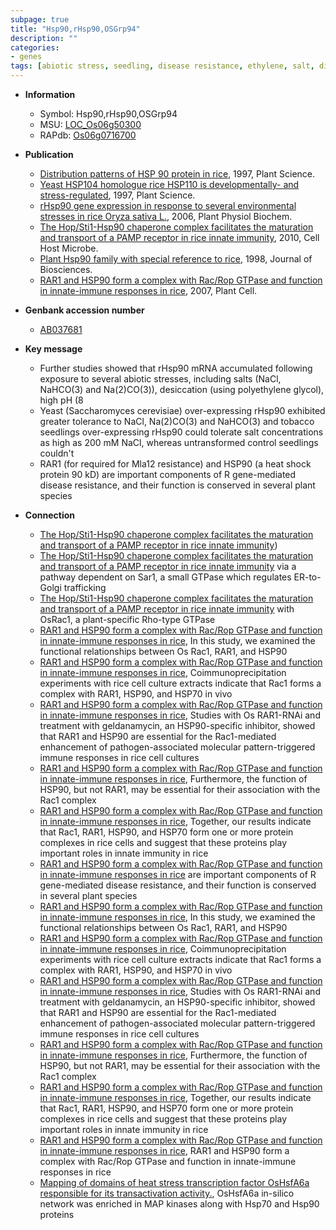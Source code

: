 ```yaml
---
subpage: true
title: "Hsp90,rHsp90,OSGrp94"
description: ""
categories:
- genes
tags: [abiotic stress, seedling, disease resistance, ethylene, salt, disease]
---
```


* **Information**  
    + Symbol: Hsp90,rHsp90,OSGrp94  
    + MSU: [LOC_Os06g50300](http://rice.plantbiology.msu.edu/cgi-bin/ORF_infopage.cgi?orf=LOC_Os06g50300)  
    + RAPdb: [Os06g0716700](http://rapdb.dna.affrc.go.jp/viewer/gbrowse_details/irgsp1?name=Os06g0716700)  

* **Publication**  
    + [Distribution patterns of HSP 90 protein in rice](http://www.ncbi.nlm.nih.gov/pubmed?term=Distribution+patterns+of+HSP+90+protein+in+rice%5BTitle%5D), 1997, Plant Science.
    + [Yeast HSP104 homologue rice HSP110 is developmentally- and stress-regulated](http://www.ncbi.nlm.nih.gov/pubmed?term=Yeast+HSP104+homologue+rice+HSP110+is+developmentally-+and+stress-regulated%5BTitle%5D), 1997, Plant Science.
    + [rHsp90 gene expression in response to several environmental stresses in rice Oryza sativa L.](http://www.ncbi.nlm.nih.gov/pubmed?term=rHsp90+gene+expression+in+response+to+several+environmental+stresses+in+rice+Oryza+sativa+L.%5BTitle%5D), 2006, Plant Physiol Biochem.
    + [The Hop/Sti1-Hsp90 chaperone complex facilitates the maturation and transport of a PAMP receptor in rice innate immunity](http://www.ncbi.nlm.nih.gov/pubmed?term=The+Hop/Sti1-Hsp90+chaperone+complex+facilitates+the+maturation+and+transport+of+a+PAMP+receptor+in+rice+innate+immunity%5BTitle%5D), 2010, Cell Host Microbe.
    + [Plant Hsp90 family with special reference to rice](http://www.ncbi.nlm.nih.gov/pubmed?term=Plant+Hsp90+family+with+special+reference+to+rice%5BTitle%5D), 1998, Journal of Biosciences.
    + [RAR1 and HSP90 form a complex with Rac/Rop GTPase and function in innate-immune responses in rice](http://www.ncbi.nlm.nih.gov/pubmed?term=RAR1+and+HSP90+form+a+complex+with+Rac/Rop+GTPase+and+function+in+innate-immune+responses+in+rice%5BTitle%5D), 2007, Plant Cell.

* **Genbank accession number**  
    + [AB037681](http://www.ncbi.nlm.nih.gov/nuccore/AB037681)

* **Key message**  
    + Further studies showed that rHsp90 mRNA accumulated following exposure to several abiotic stresses, including salts (NaCl, NaHCO(3) and Na(2)CO(3)), desiccation (using polyethylene glycol), high pH (8
    + Yeast (Saccharomyces cerevisiae) over-expressing rHsp90 exhibited greater tolerance to NaCl, Na(2)CO(3) and NaHCO(3) and tobacco seedlings over-expressing rHsp90 could tolerate salt concentrations as high as 200 mM NaCl, whereas untransformed control seedlings couldn't
    + RAR1 (for required for Mla12 resistance) and HSP90 (a heat shock protein 90 kD) are important components of R gene-mediated disease resistance, and their function is conserved in several plant species

* **Connection**  
    + [The Hop/Sti1-Hsp90 chaperone complex facilitates the maturation and transport of a PAMP receptor in rice innate immunity](ER))
    + [The Hop/Sti1-Hsp90 chaperone complex facilitates the maturation and transport of a PAMP receptor in rice innate immunity](PM) via a pathway dependent on Sar1, a small GTPase which regulates ER-to-Golgi trafficking
    + [The Hop/Sti1-Hsp90 chaperone complex facilitates the maturation and transport of a PAMP receptor in rice innate immunity](designated+the+"defensome") with OsRac1, a plant-specific Rho-type GTPase
    + [RAR1 and HSP90 form a complex with Rac/Rop GTPase and function in innate-immune responses in rice](http://www.ncbi.nlm.nih.gov/pubmed?term=RAR1+and+HSP90+form+a+complex+with+Rac/Rop+GTPase+and+function+in+innate-immune+responses+in+rice%5BTitle%5D), In this study, we examined the functional relationships between Os Rac1, RAR1, and HSP90
    + [RAR1 and HSP90 form a complex with Rac/Rop GTPase and function in innate-immune responses in rice](http://www.ncbi.nlm.nih.gov/pubmed?term=RAR1+and+HSP90+form+a+complex+with+Rac/Rop+GTPase+and+function+in+innate-immune+responses+in+rice%5BTitle%5D), Coimmunoprecipitation experiments with rice cell culture extracts indicate that Rac1 forms a complex with RAR1, HSP90, and HSP70 in vivo
    + [RAR1 and HSP90 form a complex with Rac/Rop GTPase and function in innate-immune responses in rice](http://www.ncbi.nlm.nih.gov/pubmed?term=RAR1+and+HSP90+form+a+complex+with+Rac/Rop+GTPase+and+function+in+innate-immune+responses+in+rice%5BTitle%5D), Studies with Os RAR1-RNAi and treatment with geldanamycin, an HSP90-specific inhibitor, showed that RAR1 and HSP90 are essential for the Rac1-mediated enhancement of pathogen-associated molecular pattern-triggered immune responses in rice cell cultures
    + [RAR1 and HSP90 form a complex with Rac/Rop GTPase and function in innate-immune responses in rice](http://www.ncbi.nlm.nih.gov/pubmed?term=RAR1+and+HSP90+form+a+complex+with+Rac/Rop+GTPase+and+function+in+innate-immune+responses+in+rice%5BTitle%5D), Furthermore, the function of HSP90, but not RAR1, may be essential for their association with the Rac1 complex
    + [RAR1 and HSP90 form a complex with Rac/Rop GTPase and function in innate-immune responses in rice](http://www.ncbi.nlm.nih.gov/pubmed?term=RAR1+and+HSP90+form+a+complex+with+Rac/Rop+GTPase+and+function+in+innate-immune+responses+in+rice%5BTitle%5D), Together, our results indicate that Rac1, RAR1, HSP90, and HSP70 form one or more protein complexes in rice cells and suggest that these proteins play important roles in innate immunity in rice
    + [RAR1 and HSP90 form a complex with Rac/Rop GTPase and function in innate-immune responses in rice](a+heat+shock+protein+90+kD) are important components of R gene-mediated disease resistance, and their function is conserved in several plant species
    + [RAR1 and HSP90 form a complex with Rac/Rop GTPase and function in innate-immune responses in rice](http://www.ncbi.nlm.nih.gov/pubmed?term=RAR1+and+HSP90+form+a+complex+with+Rac/Rop+GTPase+and+function+in+innate-immune+responses+in+rice%5BTitle%5D), In this study, we examined the functional relationships between Os Rac1, RAR1, and HSP90
    + [RAR1 and HSP90 form a complex with Rac/Rop GTPase and function in innate-immune responses in rice](http://www.ncbi.nlm.nih.gov/pubmed?term=RAR1+and+HSP90+form+a+complex+with+Rac/Rop+GTPase+and+function+in+innate-immune+responses+in+rice%5BTitle%5D), Coimmunoprecipitation experiments with rice cell culture extracts indicate that Rac1 forms a complex with RAR1, HSP90, and HSP70 in vivo
    + [RAR1 and HSP90 form a complex with Rac/Rop GTPase and function in innate-immune responses in rice](http://www.ncbi.nlm.nih.gov/pubmed?term=RAR1+and+HSP90+form+a+complex+with+Rac/Rop+GTPase+and+function+in+innate-immune+responses+in+rice%5BTitle%5D), Studies with Os RAR1-RNAi and treatment with geldanamycin, an HSP90-specific inhibitor, showed that RAR1 and HSP90 are essential for the Rac1-mediated enhancement of pathogen-associated molecular pattern-triggered immune responses in rice cell cultures
    + [RAR1 and HSP90 form a complex with Rac/Rop GTPase and function in innate-immune responses in rice](http://www.ncbi.nlm.nih.gov/pubmed?term=RAR1+and+HSP90+form+a+complex+with+Rac/Rop+GTPase+and+function+in+innate-immune+responses+in+rice%5BTitle%5D), Furthermore, the function of HSP90, but not RAR1, may be essential for their association with the Rac1 complex
    + [RAR1 and HSP90 form a complex with Rac/Rop GTPase and function in innate-immune responses in rice](http://www.ncbi.nlm.nih.gov/pubmed?term=RAR1+and+HSP90+form+a+complex+with+Rac/Rop+GTPase+and+function+in+innate-immune+responses+in+rice%5BTitle%5D), Together, our results indicate that Rac1, RAR1, HSP90, and HSP70 form one or more protein complexes in rice cells and suggest that these proteins play important roles in innate immunity in rice
    + [RAR1 and HSP90 form a complex with Rac/Rop GTPase and function in innate-immune responses in rice](http://www.ncbi.nlm.nih.gov/pubmed?term=RAR1+and+HSP90+form+a+complex+with+Rac/Rop+GTPase+and+function+in+innate-immune+responses+in+rice%5BTitle%5D), RAR1 and HSP90 form a complex with Rac/Rop GTPase and function in innate-immune responses in rice
    + [Mapping of domains of heat stress transcription factor OsHsfA6a responsible for its transactivation activity.](http://www.ncbi.nlm.nih.gov/pubmed?term=Mapping+of+domains+of+heat+stress+transcription+factor+OsHsfA6a+responsible+for+its+transactivation+activity.%5BTitle%5D),  OsHsfA6a in-silico network was enriched in MAP kinases along with Hsp70 and Hsp90 proteins



